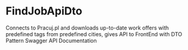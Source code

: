 # FindJobApiDto
Connects to Pracuj.pl and downloads up-to-date work offers with predefined tags from predefined cities, gives API to FrontEnd with DTO Pattern
Swagger API Documentation
